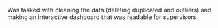 Was tasked with cleaning the data (deleting duplicated and outliers) and making an interactive dashboard that was readable for supervisors.  
